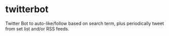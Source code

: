# twitterbot
Twitter Bot to auto-like/follow based on search term, plus periodically tweet from set list and/or RSS feeds.
